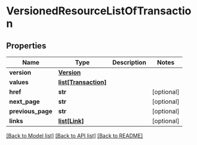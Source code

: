 # VersionedResourceListOfTransaction

## Properties
Name | Type | Description | Notes
------------ | ------------- | ------------- | -------------
**version** | [**Version**](Version.md) |  | 
**values** | [**list[Transaction]**](Transaction.md) |  | 
**href** | **str** |  | [optional] 
**next_page** | **str** |  | [optional] 
**previous_page** | **str** |  | [optional] 
**links** | [**list[Link]**](Link.md) |  | [optional] 

[[Back to Model list]](../README.md#documentation-for-models) [[Back to API list]](../README.md#documentation-for-api-endpoints) [[Back to README]](../README.md)


